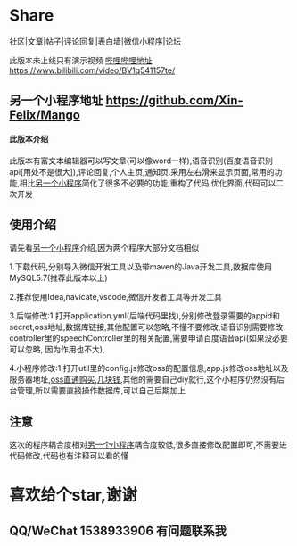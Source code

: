 # Share 
社区|文章|帖子|评论回复|表白墙|微信小程序|论坛


此版本未上线只有演示视频   [哔哩哔哩地址](https://www.bilibili.com/video/BV1q541157te/)https://www.bilibili.com/video/BV1q541157te/

## 另一个小程序地址 https://github.com/Xin-Felix/Mango

#### 此版本介绍 
此版本有富文本编辑器可以写文章(可以像word一样),语音识别(百度语音识别api[用处不是很大]),评论回复,个人主页,通知页.采用左右滑来显示页面,常用的功能,相比[另一个小程序](https://github.com/Xin-Felix/Mango)简化了很多不必要的功能,重构了代码,优化界面,代码可以二次开发

## 使用介绍
请先看[另一个小程序](https://github.com/Xin-Felix/Mango)介绍,因为两个程序大部分文档相似

1.下载代码,分别导入微信开发工具以及带maven的Java开发工具,数据库使用MySQL5.7(推荐此版本以上)

2.推荐使用Idea,navicate,vscode,微信开发者工具等开发工具

3.后端修改:1.打开application.yml(后端代码里找),分别修改登录需要的appid和secret,oss地址,数据库链接,其他配置可以忽略,不懂不要修改,语音识别需要修改controller里的speechController里的相关配置,需要申请百度语音api(如果没必要可以忽略, 因为作用也不大),

4.小程序修改:1.打开util里的config.js修改oss的配置信息,app.js修改oss地址以及服务器地址,[oss直通购买,几块钱](https://www.aliyun.com/minisite/goods?userCode=ztot6i1n),其他的需要自己diy就行,这个小程序仍然没有后台管理,所以需要直接操作数据库,可以自己后期加上

## 注意
这次的程序耦合度相对[另一个小程序](https://github.com/Xin-Felix/Mango)耦合度较低,很多直接修改配置即可,不需要进代码修改,代码也有注释可以看的懂

# 喜欢给个star,谢谢 

## QQ/WeChat 1538933906  有问题联系我




